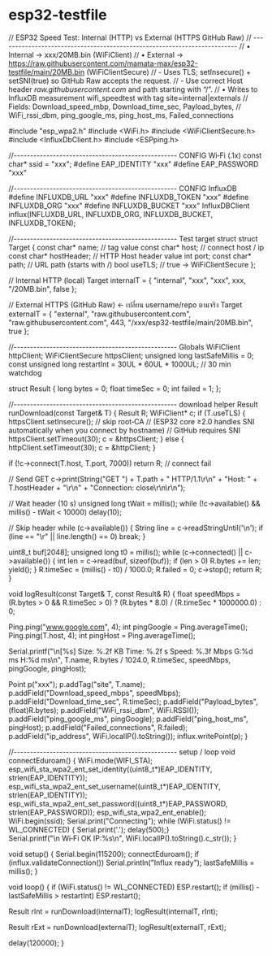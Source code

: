 # esp32-testfile
// ESP32  Speed Test: Internal (HTTP) vs External (HTTPS GitHub Raw)
// -------------------------------------------------------------------------
// • Internal  → xxx/20MB.bin  (WiFiClient)
// • External  → https://raw.githubusercontent.com/mamata-max/esp32-testfile/main/20MB.bin  (WiFiClientSecure)
//   - Uses TLS; setInsecure() + setSNI(true) so GitHub Raw accepts the request.
//   - Use correct Host header *raw.githubusercontent.com* and path starting with “/”.
// • Writes to InfluxDB measurement  wifi_speedtest  with tag  site=internal|externals
//   Fields: Download_speed_mbp, Download_time_sec, Payload_bytes,
//           WiFi_rssi_dbm, ping_google_ms, ping_host_ms, Failed_connections

#include "esp_wpa2.h"
#include <WiFi.h>
#include <WiFiClientSecure.h>
#include <InfluxDbClient.h>
#include <ESPping.h>

//-------------------------------------------------- CONFIG Wi‑Fi (.1x)
const char* ssid = "xxx";
#define   EAP_IDENTITY   "xxx"
#define   EAP_PASSWORD   "xxx"

//-------------------------------------------------- CONFIG InfluxDB
#define INFLUXDB_URL     "xxx"
#define INFLUXDB_TOKEN   "xxx"
#define INFLUXDB_ORG     "xxx"
#define INFLUXDB_BUCKET  "xxx"
InfluxDBClient influx(INFLUXDB_URL, INFLUXDB_ORG, INFLUXDB_BUCKET, INFLUXDB_TOKEN);

//-------------------------------------------------- Test target struct
struct Target {
  const char* name;        // tag value
  const char* host;        // connect host / ip
  const char* hostHeader;  // HTTP Host header value
  int   port;
  const char* path;        // URL path (starts with /)
  bool  useTLS;            // true → WiFiClientSecure
};

// Internal HTTP (local)
Target internalT = {
  "internal",
  "xxx",
  "xxx",
  xxx,
  "/20MB.bin",
  false
};

// External HTTPS (GitHub Raw)  ← เปลี่ยน username/repo ตามจริง
Target externalT = {
  "external",
  "raw.githubusercontent.com",
  "raw.githubusercontent.com",
  443,
  "/xxx/esp32-testfile/main/20MB.bin",
  true
};

//-------------------------------------------------- Globals
WiFiClient       httpClient;
WiFiClientSecure httpsClient;
unsigned long    lastSafeMillis = 0;
const unsigned long restartInt  = 30UL * 60UL * 1000UL; // 30 min watchdog

struct Result { long bytes = 0; float timeSec = 0; int failed = 1; };

//-------------------------------------------------- download helper
Result runDownload(const Target& T) {
  Result R; WiFiClient* c;
  if (T.useTLS) {
    httpsClient.setInsecure();   // skip root‑CA
    // (ESP32 core ≥2.0 handles SNI automatically when you connect by hostname)
// GitHub requires SNI
    httpsClient.setTimeout(30);
    c = &httpsClient;
  } else {
    httpClient.setTimeout(30);
    c = &httpClient;
  }

  if (!c->connect(T.host, T.port, 7000)) return R; // connect fail

  // Send GET
  c->print(String("GET ") + T.path + " HTTP/1.1\r\n" +
           "Host: " + T.hostHeader + "\r\n" +
           "Connection: close\r\n\r\n");

  // Wait header (10 s)
  unsigned long tWait = millis();
  while (!c->available() && millis() - tWait < 10000) delay(10);

  // Skip header
  while (c->available()) {
    String line = c->readStringUntil('\n');
    if (line == "\r" || line.length() == 0) break;
  }

  uint8_t buf[2048];
  unsigned long t0 = millis();
  while (c->connected() || c->available()) {
    int len = c->read(buf, sizeof(buf));
    if (len > 0) R.bytes += len;
    yield();
  }
  R.timeSec = (millis() - t0) / 1000.0;
  R.failed  = 0;
  c->stop();
  return R;
}

void logResult(const Target& T, const Result& R) {
  float speedMbps = (R.bytes > 0 && R.timeSec > 0) ? (R.bytes * 8.0) / (R.timeSec * 1000000.0) : 0;

  Ping.ping("www.google.com", 4);
  int pingGoogle = Ping.averageTime();
  Ping.ping(T.host, 4);
  int pingHost   = Ping.averageTime();

  Serial.printf("\n[%s] Size: %.2f KB Time: %.2f s Speed: %.3f Mbps  G:%d ms H:%d ms\n",
                T.name, R.bytes / 1024.0, R.timeSec, speedMbps, pingGoogle, pingHost);

  Point p("xxx");
  p.addTag("site", T.name);
  p.addField("Download_speed_mbps", speedMbps);
  p.addField("Download_time_sec",  R.timeSec);
  p.addField("Payload_bytes",      (float)R.bytes);
  p.addField("WiFi_rssi_dbm",      WiFi.RSSI());
  p.addField("ping_google_ms",     pingGoogle);
  p.addField("ping_host_ms",       pingHost);
  p.addField("Failed_connections", R.failed);
  p.addField("ip_address",         WiFi.localIP().toString());
  influx.writePoint(p);
}

//-------------------------------------------------- setup / loop
void connectEduroam() {
  WiFi.mode(WIFI_STA);
  esp_wifi_sta_wpa2_ent_set_identity((uint8_t*)EAP_IDENTITY, strlen(EAP_IDENTITY));
  esp_wifi_sta_wpa2_ent_set_username((uint8_t*)EAP_IDENTITY, strlen(EAP_IDENTITY));
  esp_wifi_sta_wpa2_ent_set_password((uint8_t*)EAP_PASSWORD, strlen(EAP_PASSWORD));
  esp_wifi_sta_wpa2_ent_enable();
  WiFi.begin(ssid);
  Serial.print("Connecting");
  while (WiFi.status() != WL_CONNECTED) { Serial.print('.'); delay(500);}  
  Serial.printf("\n Wi‑Fi OK IP:%s\n", WiFi.localIP().toString().c_str());
}

void setup() {
  Serial.begin(115200);
  connectEduroam();
  if (influx.validateConnection()) Serial.println("Influx ready");
  lastSafeMillis = millis();
}

void loop() {
  if (WiFi.status() != WL_CONNECTED) ESP.restart();
  if (millis() - lastSafeMillis > restartInt) ESP.restart();

  Result rInt = runDownload(internalT);
  logResult(internalT, rInt);

  Result rExt = runDownload(externalT);
  logResult(externalT, rExt);

  delay(120000);
}

